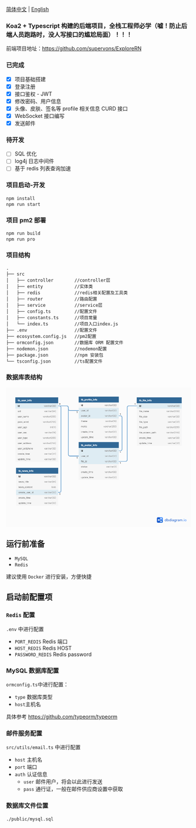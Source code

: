 [简体中文](./README.md) | [English](./README.en.md)

### Koa2 + Typescript 构建的后端项目，全栈工程师必学（嘘！防止后端人员跑路时，没人写接口的尴尬局面）！！！

前端项目地址：https://github.com/supervons/ExploreRN

### 已完成

- [x] 项目基础搭建
- [x] 登录注册
- [x] 接口鉴权 - JWT
- [x] 修改密码、用户信息
- [x] 头像、皮肤、签名等 profile 相关信息 CURD 接口
- [x] WebSocket 接口编写
- [x] 发送邮件

### 待开发

- [ ] SQL 优化
- [ ] log4j 日志中间件
- [ ] 基于 redis 列表查询加速

### 项目启动-开发

```
npm install
npm run start
```

### 项目 pm2 部署

```
npm run build
npm run pro
```

### 项目结构

```
.
├── src
│   ├── controller        //controller层
│   ├── entity            //实体类
│   ├── redis             //redis相关配置及工具类
│   ├── router            //路由配置
│   ├── service           //service层
│   ├── config.ts         //配置文件
│   ├── constants.ts      //项目常量
│   └── index.ts          //项目入口index.js
├── .env                  //配置文件
├── ecosystem.config.js   //pm2配置
├── ormconfig.json        //数据库 ORM 配置文件
├── nodemon.json          //nodemon配置
├── package.json          //npm 安装包
└── tsconfig.json         //ts配置文件
```

### 数据库表结构

<img src="./public/explore.png" alt="表结构" align="center"/>



## 运行前准备

- `MySQL`
- `Redis`

建议使用 `Docker` 进行安装，方便快捷

## 启动前配置项

### `Redis` 配置

`.env` 中进行配置

- `PORT_REDIS` Redis 端口
- `HOST_REDIS` Redis HOST
- `PASSWORD_REDIS` Redis password

### MySQL 数据库配置

`ormconfig.ts`中进行配置：

- `type` 数据库类型
- `host`主机名

具体参考 https://github.com/typeorm/typeorm

### 邮件服务配置

`src/utils/email.ts` 中进行配置

- `host` 主机名
- `port` 端口
- `auth`  认证信息
  - `user` 邮件用户，将会以此进行发送
  - `pass` 通行证，一般在邮件供应商设置中获取

### 数据库文件位置

```
./public/mysql.sql
```
